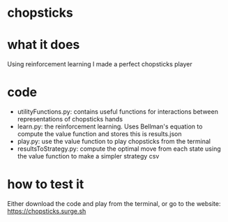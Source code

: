 # chopsticks

# what it does
Using reinforcement learning I made a perfect chopsticks player

# code
  * utilityFunctions.py: contains useful functions for interactions between representations of chopsticks hands
  * learn.py: the reinforcement learning. Uses Bellman's equation to compute the value function and stores this is results.json
  * play.py: use the value function to play chopsticks from the terminal
  * resultsToStrategy.py: compute the optimal move from each state using the value function to make a simpler strategy csv
# how to test it
Either download the code and play from the terminal, or go to the website: <a href="https://chopsticks.surge.sh">https://chopsticks.surge.sh</a>
